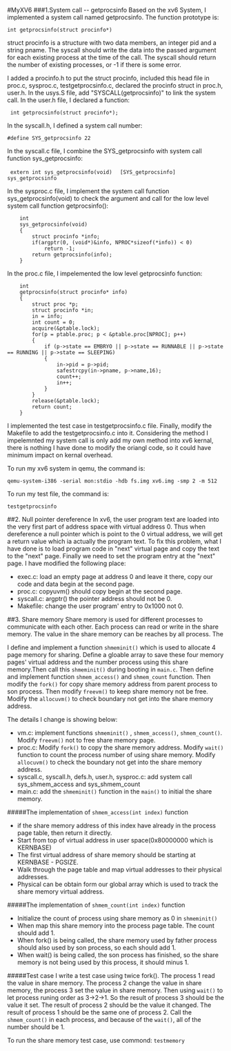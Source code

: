 #MyXV6
###1.System call -- getprocsinfo
Based on the xv6 System, I implemented a system call named getprocsinfo.
The function prototype is:

`int getprocsinfo(struct procinfo*)`

struct procinfo is a structure with two data members, an integer pid and a string pname. The syscall should write the data into the passed argument for each existing process at the time of the call. The syscall should return the number of existing processes, or -1 if there is some error.

I added a procinfo.h to put the struct procinfo, included this head file in proc.c, sysproc.c, testgetprocsinfo.c, declared the procinfo struct in proc.h, user.h. 
In the usys.S file, add "SYSCALL(getprocsinfo)" to link the system call.
In the user.h file, I declared a function:

 ` int getprocsinfo(struct procinfo*);`
 
In the syscall.h, I defined a system call number:

`#define SYS_getprocsinfo 22`

In the syscall.c file, I combine the SYS_getprocsinfo with system call function sys_getprocsinfo:

`  extern int sys_getprocsinfo(void) `
`  [SYS_getprocsinfo]  sys_getprocsinfo`

 In the sysproc.c file, I implement the system call function sys_getprocsinfo(void) to check the argument and call for the low level system call function getprocsinfo():

```
	int
	sys_getprocsinfo(void)
	{
  		struct procinfo *info;
  		if(argptr(0, (void*)&info, NPROC*sizeof(*info)) < 0)
    		return -1;
  		return getprocsinfo(info);
	}
```

In the proc.c file, I impelemented the low level getprocsinfo function:

```
	int
	getprocsinfo(struct procinfo* info)
	{
  		struct proc *p;
  		struct procinfo *in;
  		in = info; 
  		int count = 0;
  		acquire(&ptable.lock);
  		for(p = ptable.proc; p < &ptable.proc[NPROC]; p++)
  		{
    		if (p->state == EMBRYO || p->state == RUNNABLE || p->state == RUNNING || p->state == SLEEPING)
			{
	  			in->pid = p->pid;
	  			safestrcpy(in->pname, p->name,16);
	  			count++;
	  			in++;
			}
  		}
  		release(&ptable.lock);
  		return count;
	}
```

I implemented the test case in testgetprocsinfo.c file.
Finally, modify the Makefile to add the testgetprocsinfo.c into it.
Considering the method I impelemnted my system call is only add my own method into xv6 kernal, there is nothing I have done to modify the oriangl code, so it could have minimum impact on kernal overhead.

To run my xv6 system in qemu, the command is:

```
qemu-system-i386 -serial mon:stdio -hdb fs.img xv6.img -smp 2 -m 512
```

To run my test file, the command is:
```
testgetprocsinfo
```

##2. Null pointer dereference
In xv6, the user program text are loaded into the very first part of address space with virtual address 0. Thus when dereference a null pointer which is point to the 0 virtual address, we will get a return value  which ia actually the program text. To fix this problem, what I have done is to load program code in "next" virtual page and copy the text to the "next" page. Finally we need to set the program entry at the "next" page. 
I have modified the following place:

* exec.c: load an empty page at address 0 and leave it there, copy our code and data begin at the second page. 
* proc.c: copyuvm() should copy begin at the second page.
* syscall.c: argptr() the pointer address should not be 0.
* Makefile: change the user program' entry to 0x1000 not 0.

##3. Share memory
Share memory is used for different processes to communicate with each other. Each process can read or write in the share memory. The value in the share memory can be reaches by all process. 
The 

I define and implement a function `shmeminit()` which is used to allocate 4 page memory for sharing. Define a gloable array to save these four memory pages' virtual address and the number process using this share memory.Then call this `shmeminit()` during booting in `main.c`. Then define and implement function `shmem_access()` and `shmem_count` function. Then modify the `fork()` for copy share memory address from parent process to son process. Then modify `freevm()` to keep share memory not be free. Modify the `allocuvm()` to check boundary not get into the share memory address. 

The details I change is showing below:

* vm.c: implement functions `shmeminit()` , `shmem_access()`, `shmem_count()`. Modify `freevm()` not to free share memory page. 
* proc.c: Modify `fork()` to copy the share memory address. Modify `wait()` function to count the process number of using share memory. Modify `allocuvm()` to check the boundary not get into the share memory address.
* syscall.c, syscall.h, defs.h, user.h, sysproc.c: add system call sys_shmem_access and sys_shmem_count
* main.c: add the `shmeminit()` function in the `main()` to initial the share memory.

#####The implementation of `shmem_access(int index)` function
* if the share memory address of this index have already in the process page table, then return it directly.
* Start from top of virtual address in user space(0x80000000 which is KERNBASE)
* The first virtual address of share memory should be starting at KERNBASE - PGSIZE.
* Walk	through the page	table and	map virtual addresses to their physical addresses.
* Physical can be obtain form our global array which is used to track the share memory virtual address.

#####The implementation of `shmem_count(int index)` function

* Initialize the count of process using share memory as 0 in `shmeminit()`
* When map this share memory into the process page table. The count should add 1.
* When fork() is being called, the share memory used by father process should also used by son process, so each should add 1.
* When wait() is being called, the son process has finished, so the share memory  is not being used by this process, it should minus 1.

#####Test case
I write a test case using twice fork(). The process 1 read the value in share memory. The process 2 change the value in share memory, the process 3 set the value in share memory. Then using `wait()` to let process runing order as 3->2->1.
So the result of process 3 should be the value it set. The result of process 2 should be the value it changed. The result of process 1 should be the same one of process 2.
Call the `shmem_count()` in each process, and because of the `wait()`, all of the number should be 1.

To run the share memory test case, use commond: `testmemory`


























































